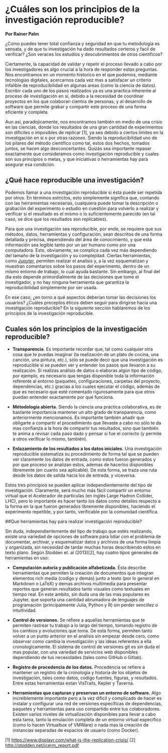 # ¿Cuáles son los principios de la investigación reproducible?

**Por Rainer Palm**

¿Como puedes tener total confianza y seguridad en que tu metodología es sensata, y de que tu investigación ha dado resultados certeros y facil de verificar? ¿Son veraces los estudios y descubrimientos de otros científicos?

Ciertamente, la capacidad de validar y repetir el proceso llevado a cabo por los investigadores es algo crucial a la hora de responder estas preguntas. Nos encontramos en un momento historico en el que podemos, mediante tecnologías digitales, acercarnos cada vez mas a satisfacer un criterio infalible de reproducibilidad en algunas areas (como la ciencia de datos). Escribir cada uno de los pasos realizados ya es una practica inherente al proceso de investigación en sí, debido a la necesidad de coordinar proyectos en los que colaboran cientos de personas, y al desarrollo de software que permite grabar y  compartir este proceso de una forma eficiente y completa.

Aun así, paradojicamente, nos encontramos también en medio de una crisis en las ciencias, donde los resultados de una gran cantidad de experimentos son dificiles o imposibles de replicar \[1\], ya sea debido a ciertos limites en la investigación en sí o por otras razones. Siendo la reproducibilidad uno de los pilares del método científico como tal, estos dos hechos, tomados juntos, se hacen algo desconcertantes. Quizás sea importante repasar exactamente que consideramos como investigación reproducible y cuales son sus principios o metas, y que iniciativas o herramientas hay para asegurar esa condición.

## ¿Qué hace reproducible una investigación?

Podemos llamar a una investigación reproducible si ésta puede ser repetida por otros. En términos estrictos, esto simplemente significa que, contando con las herramientas necesarias, cualquiera puede tomar la descripción o grabación del experimento o estudio en cuestión para volverlo a realizar y verificar si el resultado es el mismo o lo suficientemente parecido (en tal caso, se dice que los resultados son replicables).

Para que una investigación sea reproducible, por ende, se requiere que sus métodos, datos, herramientas y configuración, sean descritos de una forma detallada y precisa, dependiendo del área de conocimiento, y que esta información sea legible tanto por un ser humano como por una computadora. Esto, obviamente, se complica cada vez más dependiendo del tamaño de la investigación y su complejidad. Ciertas herramientas, como [Jupyter](https://jupyter.org), permiten realizar el analísis y, a la vez esquematizan y muestran comentarios sobre los pasos del experimento, dentro de un mismo entorno de trabajo, lo cual ayuda bastante. Sín embargo, al final del dia esto depende primordialmente de las decisiones que tome el investigador, y no hay ninguna herramienta que garantiza la reproducibilidad simplemente por ser usada.

En ese caso, ¿en torno a qué aspectos deberían tomar las decisiones los usuarios? ¿Cuáles preceptos éticos deben seguir para dirigirse hacia una investigación reproducible? En la siguiente sección hablaremos de los principios de la investigación reproducible.

## Cuales són los principios de la investigación reproducible?

- **Transparencia**. Es importante recordar que, tal como cualquier otra cosa que te puedas imaginar (la realización de un plato de cocina, una canción, una pintura, etc.), sólo se puede decir que una investigación es reproducible si se pueden ver y entender los pasos que llevaron a su realización. Si realizas análisis de datos o elaboras algún tipo de código, por ejemplo, es necesario que tengas disponible toda la información referente al entorno (paquetes, configuraciones, carpetas del proyecto, dependencias, etc.) gracias a los cuales ejecutar el código, además de que es necesario que esté comentado rigurosamente para que otros puedan entender exactamente por qué funciona.

- **Métodologia abierta.** Siendo la ciencia una práctica colaborativa, es de bastante importancia mantener un alto grado de transparencia, como anteriormente mencionamos. Es importante también añadir que obligarte a compartir el procedimiento que llevaste a cabo no sólo te da mas confianza a la hora de compartir tus resultados, sino que también te anima a revisar cada paso dado y pensar si fue el correcto (y permite a otros verificar lo mismo, también).

- **Enlazamiento de los resultados a los datos iniciales.** Una investigación reproducible sistematiza su procedimiento de forma tal que se pueden ver claramente los datos de entrada, como estos fueron generados y por que proceso se analizan estos, ademas de hacerlos disponibles libremente (en cuanto sea aplicable). De esta forma, se traza una ruta desde los datos de salida hacia los de entrada, y viceversa.

Estos tres principios se pueden aplicar independientemente del tipo de investigación. Claramente, será mucho más fácil compartir un entorno virtual que el Acelerador de partículas (en inglés Large Hadron Collider, LHC), pero lo importante es hacer tanto los datos como detalles respecto a la forma en la que fueron generados libremente disponibles, haciendo el experimento repetible, y por tanto, verificable por la comunidad científica.

##Que herramientas hay para realizar investigación reproducible?

Sin duda, independientemente del tipo de trabajo que estés realizando, existe una variedad de opciones de software para lidiar con el problema de documentar, archivar, y esquematizar datos y archivos de una forma limpia y organizada, sin necesidad de tardar muchas horas describiendo estos en texto plano. Según Stodden et. al (2013)\[2\], hay cuatro tipos generales de herramientas en uso:

- **Computación autoría y publicación alfabetizada.** Ésta describe herramientas que permiten la creación de documentos que integran elementos rich media (codigo y demás) junto a texto (por lo general en Markdown o LaTeX) y demas archivos multimedia para presentar reportes que generan resultados tanto visuales como textuales en tiempo real. En este ambito, sin duda una de las mas populares es Jupyter, que soporta una cantidad abrumadora de lenguajes de programación (principalmente Julia, Python y R) sin perder sencillez o intuitividad.

- **Control de versiones.** Se refiere a aquellas herramientas que te permiten rastrear tu trabajo a lo largo del tiempo, tomando registro de los cambios y evoluciones que toma. De esta forma, permiten tanto volver a un punto anterior en el analísis sin empezar desde cero, como observar como cambia la investigación y las ideas referentes a ella cronologicamente. El sistema de control de versiones git es sin duda el mas popular, con una variedad de servicios web disponibles dependiendo de tus necesidades (tales como GitHub o Gitlab).

- **Registro de procedencia de los datos.** Procedencia se refiere a mantener un registro de la cronologia y historia de los objetos de investigación, tales como datos, codigo fuentes, figuras, y resultados. Entre estas herramientas estan VisTrails, Kepler y Taverna.

- **Herramientas que capturan y preservan un entorno de software.** Algo increiblemente importante pero a la vez dificil y complicado de hacer es instalar y configurar una red de versiones especificas de  dependencias, paquetes y herramientas para uso compartido entre tus colaboradores. Existen varios niveles de virtualización disponibles para llevar a cabo esta tarea, tanto la emulación completa de un entorno virtual especifico (como lo hacen Virtualbox of VMWare) o nada mas la creación de instancias separadas de espacios de usuario (como Docker).

\[1\] https://www.displayr.com/what-is-the-replication-crisis/
\[2\] http://stodden.net/icerm_report.pdf
